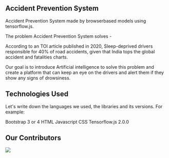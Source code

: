 ## Accident Prevention System

Accident Prevention System made by browserbased models using tensorflow.js.

The problem Accident Prevention System solves - 

According to an TOI article published in 2020, Sleep-deprived drivers responsible for 40% of road accidents, given that India tops the global accident and fatalities charts.

Our goal is to introduce Artificial intelligence to solve this problem and create a platform that can keep an eye on the drivers and alert them if they show any signs of drowsiness.

## Technologies Used

Let's write down the languages we used, the libraries and its versions. 
For example:

Bootstrap 3 or 4
HTML 
Javascript
CSS
Tensorflow.js 2.0.0

## Our Contributors

<a href="https://github.com/suyalamritanshu/Accident-Prevention-System/contributors">
  <img src="https://contrib.rocks/image?repo=suyalamritanshu/Accident-Prevention-System" />
</a>
